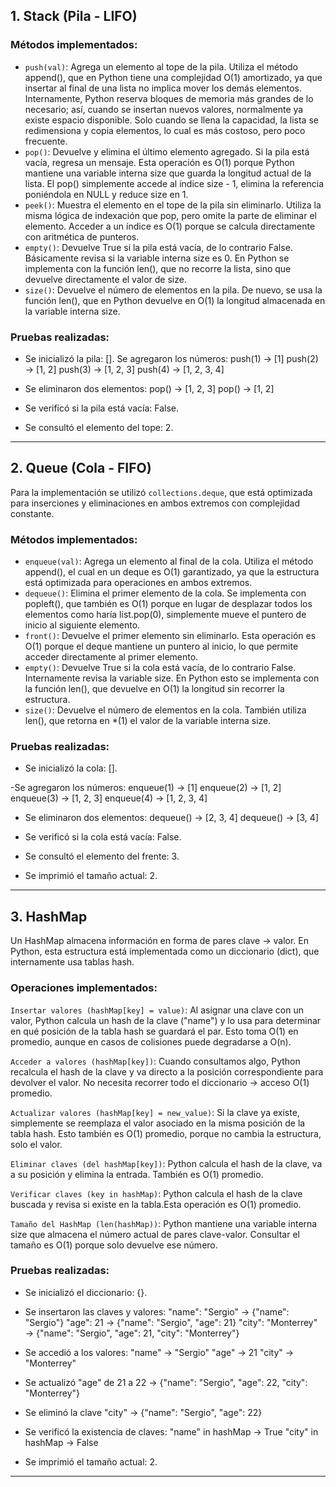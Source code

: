 ## 1. Stack (Pila - LIFO)

### Métodos implementados:

- `push(val)`: Agrega un elemento al tope de la pila. Utiliza el método append(), que en Python tiene una complejidad O(1) amortizado, ya que insertar al final de una lista no implica mover los demás elementos. Internamente, Python reserva bloques de memoria más grandes de lo necesario; así, cuando se insertan nuevos valores, normalmente ya existe espacio disponible. Solo cuando se llena la capacidad, la lista se redimensiona y copia elementos, lo cual es más costoso, pero poco frecuente.
- `pop()`: Devuelve y elimina el último elemento agregado. Si la pila está vacía, regresa un mensaje. Esta operación es O(1) porque Python mantiene una variable interna size que guarda la longitud actual de la lista. El pop() simplemente accede al índice size - 1, elimina la referencia poniéndola en NULL y reduce size en 1.
- `peek()`: Muestra el elemento en el tope de la pila sin eliminarlo. Utiliza la misma lógica de indexación que pop, pero omite la parte de eliminar el elemento. Acceder a un índice es O(1) porque se calcula directamente con aritmética de punteros.
- `empty()`: Devuelve True si la pila está vacía, de lo contrario False. Básicamente revisa si la variable interna size es 0. En Python se implementa con la función len(), que no recorre la lista, sino que devuelve directamente el valor de size.
- `size()`: Devuelve el número de elementos en la pila. De nuevo, se usa la función len(), que en Python devuelve en O(1) la longitud almacenada en la variable interna size.

### Pruebas realizadas:

- Se inicializó la pila: [].
  Se agregaron los números:
  push(1) → [1]
  push(2) → [1, 2]
  push(3) → [1, 2, 3]
  push(4) → [1, 2, 3, 4]

- Se eliminaron dos elementos:
  pop() → [1, 2, 3]
  pop() → [1, 2]

- Se verificó si la pila está vacía: False.

- Se consultó el elemento del tope: 2.

---

## 2. Queue (Cola - FIFO)

Para la implementación se utilizó `collections.deque`, que está optimizada para inserciones y eliminaciones en ambos extremos con complejidad constante.

### Métodos implementados:

- `enqueue(val)`: Agrega un elemento al final de la cola. Utiliza el método append(), el cual en un deque es O(1) garantizado, ya que la estructura está optimizada para operaciones en ambos extremos.
- `dequeue()`: Elimina el primer elemento de la cola. Se implementa con popleft(), que también es O(1) porque en lugar de desplazar todos los elementos como haría list.pop(0), simplemente mueve el puntero de inicio al siguiente elemento.
- `front()`: Devuelve el primer elemento sin eliminarlo. Esta operación es O(1) porque el deque mantiene un puntero al inicio, lo que permite acceder directamente al primer elemento.
- `empty()`: Devuelve True si la cola está vacía, de lo contrario False. Internamente revisa la variable size. En Python esto se implementa con la función len(), que devuelve en O(1) la longitud sin recorrer la estructura.
- `size()`: Devuelve el número de elementos en la cola. También utiliza len(), que retorna en \*(1) el valor de la variable interna size.

### Pruebas realizadas:

- Se inicializó la cola: [].

-Se agregaron los números:
enqueue(1) → [1]
enqueue(2) → [1, 2]
enqueue(3) → [1, 2, 3]
enqueue(4) → [1, 2, 3, 4]

- Se eliminaron dos elementos:
  dequeue() → [2, 3, 4]
  dequeue() → [3, 4]

- Se verificó si la cola está vacía: False.

- Se consultó el elemento del frente: 3.

- Se imprimió el tamaño actual: 2.

---

## 3. HashMap

Un HashMap almacena información en forma de pares clave → valor. En Python, esta estructura está implementada como un diccionario (dict), que internamente usa tablas hash.

### Operaciones implementados:

`Insertar valores (hashMap[key] = value)`: Al asignar una clave con un valor, Python calcula un hash de la clave ("name") y lo usa para determinar en qué posición de la tabla hash se guardará el par. Esto toma O(1) en promedio, aunque en casos de colisiones puede degradarse a O(n).

`Acceder a valores (hashMap[key])`: Cuando consultamos algo, Python recalcula el hash de la clave y va directo a la posición correspondiente para devolver el valor. No necesita recorrer todo el diccionario → acceso O(1) promedio.

`Actualizar valores (hashMap[key] = new_value)`: Si la clave ya existe, simplemente se reemplaza el valor asociado en la misma posición de la tabla hash. Esto también es O(1) promedio, porque no cambia la estructura, solo el valor.

`Eliminar claves (del hashMap[key])`: Python calcula el hash de la clave, va a su posición y elimina la entrada. También es O(1) promedio.

`Verificar claves (key in hashMap)`: Python calcula el hash de la clave buscada y revisa si existe en la tabla.Esta operación es O(1) promedio.

`Tamaño del HashMap (len(hashMap))`: Python mantiene una variable interna size que almacena el número actual de pares clave-valor. Consultar el tamaño es O(1) porque solo devuelve ese número.

### Pruebas realizadas:

- Se inicializó el diccionario: {}.

- Se insertaron las claves y valores:
  "name": "Sergio" → {"name": "Sergio"}
  "age": 21 → {"name": "Sergio", "age": 21}
  "city": "Monterrey" → {"name": "Sergio", "age": 21, "city": "Monterrey"}

- Se accedió a los valores:
  "name" → "Sergio"
  "age" → 21
  "city" → "Monterrey"

- Se actualizó "age" de 21 a 22 → {"name": "Sergio", "age": 22, "city": "Monterrey"}

- Se eliminó la clave "city" → {"name": "Sergio", "age": 22}

- Se verificó la existencia de claves:
  "name" in hashMap → True
  "city" in hashMap → False

- Se imprimió el tamaño actual: 2.

---
